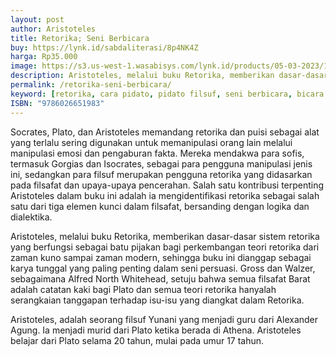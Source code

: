 ```yaml
---
layout: post
author: Aristoteles
title: Retorika; Seni Berbicara
buy: https://lynk.id/sabdaliterasi/8p4NK4Z
harga: Rp35.000
image: https://s3.us-west-1.wasabisys.com/lynk.id/products/05-03-2023/1677997368242_6118875
description: Aristoteles, melalui buku Retorika, memberikan dasar-dasar sistem retorika yang berfungsi sebagai batu pijakan bagi perkembangan teori retorika dari z...
permalink: /retorika-seni-berbicara/
keyword: [retorika, cara pidato, pidato filsuf, seni berbicara, bicara itu ada seninya, bagus bicara, pidato]
ISBN: "9786026651983"
---
```

<p>Socrates, Plato, dan Aristoteles memandang retorika dan puisi sebagai alat yang terlalu sering digunakan untuk memanipulasi orang lain melalui manipulasi emosi dan pengaburan fakta. Mereka mendakwa para sofis, termasuk Gorgias dan Isocrates, sebagai para pengguna manipulasi jenis ini, sedangkan para filsuf merupakan pengguna retorika yang didasarkan pada filsafat dan upaya-upaya pencerahan. Salah satu kontribusi terpenting Aristoteles dalam buku ini adalah ia mengidentifikasi retorika sebagai salah satu dari tiga elemen kunci dalam filsafat, bersanding dengan logika dan dialektika.</p><p>Aristoteles, melalui buku Retorika, memberikan dasar-dasar sistem retorika yang berfungsi sebagai batu pijakan bagi perkembangan teori retorika dari zaman kuno sampai zaman modern, sehingga buku ini dianggap sebagai karya tunggal yang paling penting dalam seni persuasi. Gross dan Walzer, sebagaimana Alfred North Whitehead, setuju bahwa semua filsafat Barat adalah catatan kaki bagi Plato dan semua teori retorika hanyalah serangkaian tanggapan terhadap isu-isu yang diangkat dalam Retorika.</p><p>Aristoteles, adalah seorang filsuf Yunani yang menjadi guru dari Alexander Agung. Ia menjadi murid dari Plato ketika berada di Athena. Aristoteles belajar dari Plato selama 20 tahun, mulai pada umur 17 tahun.</p>
